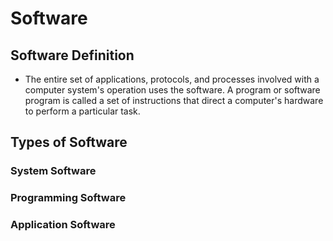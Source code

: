 # Software 

## Software Definition

- The entire set of applications, protocols, and processes involved with a computer system's operation uses the software. A program or software program is called a set of instructions that direct a computer's hardware to perform a particular task.


## Types of Software

### System Software

### Programming Software

### Application Software
